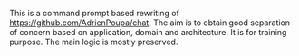 This is a command prompt based rewriting of https://github.com/AdrienPoupa/chat.
The aim is to obtain good separation of concern based on application, domain and architecture.
It is for training purpose.
The main logic is mostly preserved.
